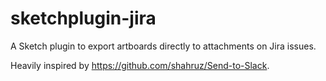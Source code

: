 # sketchplugin-jira

A Sketch plugin to export artboards directly to attachments on Jira issues.

Heavily inspired by https://github.com/shahruz/Send-to-Slack.
